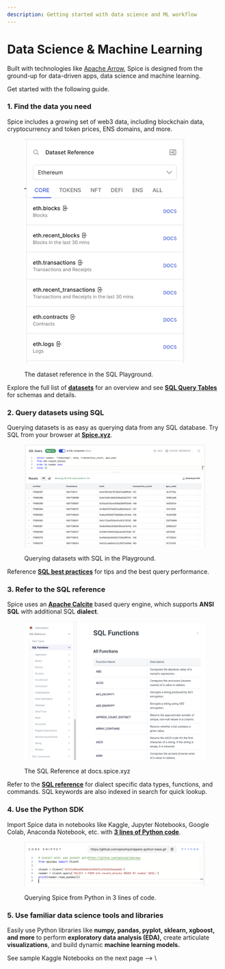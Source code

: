 ```yaml
---
description: Getting started with data science and ML workflow
---
```


# Data Science & Machine Learning

Built with technologies like [Apache Arrow](../api/sql-query/apache-arrow-flight-api.md), Spice is designed from the ground-up for data-driven apps, data science and machine learning.

Get started with the following guide.

### 1. Find the data you need

Spice includes a growing set of web3 data, including blockchain data, cryptocurrency and token prices, ENS domains, and more.

<figure><img src="../.gitbook/assets/image.png" alt="" width="375"><figcaption><p>The dataset reference in the SQL Playground.</p></figcaption></figure>

Explore the full list of [**datasets**](../getting-started/datasets.md) for an overview and see [**SQL Query Tables**](sql-query-tables/) for schemas and details.

### 2. Query datasets using SQL

Querying datasets is as easy as querying data from any SQL database. Try SQL from your browser at [**Spice.xyz**](https://spice.xyz/).

<figure><img src="../.gitbook/assets/image (1).png" alt="" width="563"><figcaption><p>Querying datasets with SQL in the Playground.</p></figcaption></figure>

Reference [**SQL best practices**](https://docs.spice.xyz/best-practices) for tips and the best query performance.

### 3. Refer to the SQL reference

Spice uses an [**Apache Calcite**](https://calcite.apache.org) based query engine, which supports **ANSI SQL** with additional SQL **dialect**.&#x20;

<figure><img src="../.gitbook/assets/image (2).png" alt=""><figcaption><p>The SQL Reference at docs.spice.xyz</p></figcaption></figure>

Refer to the [**SQL reference**](sql-reference/) for dialect specific data types, functions, and commands. SQL keywords are also indexed in search for quick lookup.

### 4. Use the Python SDK

Import Spice data in notebooks like Kaggle, Jupyter Notebooks, Google Colab, Anaconda Notebook, etc. with [**3 lines of Python code**](https://docs.spice.xyz/sdks/python-sdk#usage).

<figure><img src="../.gitbook/assets/image (3).png" alt=""><figcaption><p>Querying Spice from Python in 3 lines of code.</p></figcaption></figure>

### 5. Use familiar data science tools and libraries

Easily use Python libraries like **numpy, pandas, pyplot, sklearn, xgboost, and more** to perform **exploratory data analysis (EDA),** create articulate **visualizations**, and build dynamic **machine learning models.**

See sample Kaggle Notebooks on the next page --> \
